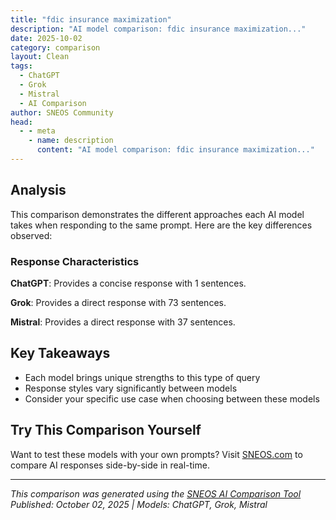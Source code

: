 ```yaml
---
title: "fdic insurance maximization"
description: "AI model comparison: fdic insurance maximization..."
date: 2025-10-02
category: comparison
layout: Clean
tags:
  - ChatGPT
  - Grok
  - Mistral
  - AI Comparison
author: SNEOS Community
head:
  - - meta
    - name: description
      content: "AI model comparison: fdic insurance maximization..."
---
```


<ChatComparison
  title="fdic insurance maximization"
  prompt="fdic insurance maximization"
  :responses='{"ChatGPT": "Maximizing FDIC insurance coverage is important for individuals looking to protect their bank deposits. The Federal Deposit Insurance Corporation (FDIC) insures deposits at member banks up to a limit of $250,000 per depositor, per insured bank, for each account ownership category. Here are strategies to maximize your FDIC insurance:\n\n1. **Understand Ownership Categories**: FDIC insurance coverage varies based on the ownership category of accounts:\n - **Single Accounts**: Each depositor is insured up to $250,000.\n - **Joint Accounts**: Each co-owner of a joint account is insured up to $250,000 for their share in the account. For example, a joint account with two owners can have a total coverage of $500,000 ($250,000 for each owner).\n - **Retirement Accounts**: Certain retirement accounts, like IRAs, are insured up to $250,000 per depositor, separate from other accounts.\n - **Revocable Trust Accounts**: These accounts can provide coverage for up to $250,000 for each unique beneficiary listed, potentially increasing coverage significantly if there are multiple beneficiaries.\n\n2. **Open Accounts at Multiple Insured Banks**: By spreading your deposits across different FDIC-insured banks, you can increase your total insured amount. Each bank provides up to $250,000 in coverage.\n\n3. **Designate Beneficiaries on Accounts**: For accounts like trust accounts or certain types of revocable trusts, adding beneficiaries can enhance coverage. Each beneficiary could provide additional coverage.\n\n4. **Use Different Account Types**: Opening different types of accounts (e.g., checking, savings, money market) at the same bank may allow for separate coverage up to $250,000 for each type.\n\n5. **Monitor Your Deposits**: Keep track of your balances. If your total deposits at one bank exceed $250,000, consider moving some of the money to another insured institution.\n\n6. **Consider Non-Interest-Bearing Transaction Accounts**: During certain periods, such as the Temporary FDIC Transaction Account Guarantee Program, non-interest-bearing accounts may have unlimited coverage.\n\n7. **Review Regularly**: Your financial situation might change, and so could the insurance needs. Regularly review your account types, balances, and ownership structures to ensure maximum coverage.\n\n8. **Use Financial Planning Tools**: There are online calculators and tools available provided by financial advisors and some banks that can help you assess how to structure your assets for maximum FDIC coverage.\n\nBy following these strategies, you can effectively maximize your protection under FDIC insurance, ensuring that more of your deposits are safe and covered.", "Grok": "FDIC insurance maximization refers to strategies individuals or businesses use to ensure their bank deposits are fully protected under the Federal Deposit Insurance Corporation (FDIC) coverage limits. The FDIC insures deposits at member banks up to $250,000 per depositor, per insured bank, for each account ownership category. By understanding and leveraging these rules, depositors can maximize their coverage and protect larger sums of money.\n\nBelow, I\u0027ll explain the key concepts and strategies for FDIC insurance maximization:\n\n---\n\n### **What is FDIC Insurance?**\n- The FDIC is a U.S. government agency that protects depositors by insuring their money in case a bank fails.\n- Coverage is provided up to **$250,000 per depositor, per insured bank, per ownership category** (as of 2023, though limits can change).\n- It applies to checking accounts, savings accounts, money market deposit accounts, and certificates of deposit (CDs) at FDIC-insured banks.\n- It does **not** cover investments like stocks, bonds, mutual funds, or cryptocurrency, even if held through a bank.\n\n---\n\n### **Ownership Categories for FDIC Coverage**\nFDIC insurance is calculated based on **ownership categories**. Each category is insured separately up to $250,000 per bank. Common categories include:\n\n1. **Single Accounts**: Accounts owned by one individual.\n - Example: A personal checking or savings account.\n - Coverage: Up to $250,000 per person, per bank.\n\n2. **Joint Accounts**: Accounts owned by two or more people.\n - Coverage: Up to $250,000 per co-owner, per bank. For two owners, this means up to $500,000 total for the account.\n - Example: A joint checking account with a spouse.\n\n3. **Revocable Trust Accounts**: Accounts like living trusts or payable-on-death (POD) accounts.\n - Coverage: Up to $250,000 per owner, per unique beneficiary, per bank (up to five beneficiaries).\n - Example: A trust account with three beneficiaries could be insured up to $750,000 ($250,000 x 3).\n\n4. **Irrevocable Trust Accounts**: Accounts held in an irrevocable trust.\n - Coverage: Up to $250,000 for the trust, per bank, though rules can vary based on the trust structure.\n\n5. **Retirement Accounts**: Individual accounts like IRAs or 401(k)s held in deposit products at a bank.\n - Coverage: Up to $250,000 per owner, per bank (separate from other categories).\n\n6. **Business Accounts**: Accounts owned by a corporation, partnership, or unincorporated association.\n - Coverage: Up to $250,000 per entity, per bank.\n\n---\n\n### **Strategies for FDIC Insurance Maximization**\nIf you have more than $250,000 in cash, you can maximize FDIC coverage by spreading your money across multiple banks or ownership categories. Here are some practical strategies:\n\n1. **Spread Deposits Across Multiple Banks**:\n - Open accounts at different FDIC-insured banks.\n - Each bank provides separate $250,000 coverage per ownership category.\n - Example: If you have $500,000, deposit $250,000 in Bank A and $250,000 in Bank B under single ownership.\n\n2. **Use Different Ownership Categories at the Same Bank**:\n - Place funds in different categories (e.g., single, joint, trust) at the same bank.\n - Example: At Bank A, keep $250,000 in a single account, $500,000 in a joint account (with a spouse), and $250,000 in an IRA, totaling $1,000,000 in coverage.\n\n3. **Name Beneficiaries on Revocable Trust Accounts**:\n - For POD accounts or revocable trusts, add up to five unique beneficiaries to increase coverage.\n - Example: A POD account with four beneficiaries can be insured up to $1,000,000 ($250,000 per beneficiary).\n\n4. **Use CDARS or ICS for Large Deposits**:\n - The Certificate of Deposit Account Registry Service (CDARS) and Insured Cash Sweep (ICS) are programs offered by some banks to spread large deposits across multiple FDIC-insured banks while managing everything through a single bank.\n - This allows coverage for millions of dollars without opening multiple accounts yourself.\n\n5. **Set Up Joint Accounts**:\n - Open joint accounts with family members or trusted individuals to double coverage per account.\n - Example: A joint account with two owners is insured up to $500,000.\n\n6. **Monitor Bank Mergers**:\n - If banks merge, your accounts might be combined under one FDIC insurance limit. Check coverage if your bank is acquired.\n\n---\n\n### **Important Tips and Considerations**\n- **Check if Your Bank is FDIC-Insured**: Not all financial institutions are insured by the FDIC. Use the FDIC\u2019s BankFind tool on their website to confirm.\n- **Understand Temporary Increases**: During certain crises, the government may temporarily raise FDIC limits (e.g., during the 2008 financial crisis). Stay updated on current rules.\n- **Non-Insured Products**: Remember that non-deposit products (e.g., mutual funds, stocks) held at a bank are not covered by FDIC insurance.\n- **Credit Unions**: If you use a credit union, look for NCUA insurance (similar to FDIC but for credit unions), which also provides $250,000 coverage per account category.\n- **Keep Records**: Maintain clear records of account ownership and beneficiaries to ensure proper coverage in case of a bank failure.\n\n---\n\n### **Example of Maximizing Coverage**\nLet\u2019s say you have $1,500,000 to deposit. Here\u2019s how you could maximize FDIC coverage:\n\n- **Bank A**:\n - Single Account: $250,000 (insured for $250,000)\n - Joint Account (with spouse): $500,000 (insured for $500,000 as $250,000 per owner)\n - Revocable Trust Account (with 2 beneficiaries): $500,000 (insured for $500,000 as $250,000 per beneficiary)\n - **Total Insured at Bank A: $1,250,000**\n\n- **Bank B**:\n - Single Account: $250,000 (insured for $250,000)\n - **Total Insured at Bank B: $250,000**\n\n- **Grand Total Insured: $1,500,000**\n\n---\n\nBy understanding FDIC rules and strategically organizing your deposits, you can ensure all your funds are protected from bank failures. If you have significant sums to deposit or complex account structures, consider consulting a financial advisor or contacting the FDIC directly for personalized guidance.\n\nFor more information, visit the FDIC\u2019s official website (www.fdic.gov) or use their online Electronic Deposit Insurance Estimator (EDIE) tool to calculate your coverage.", "Mistral": "Maximizing FDIC insurance involves understanding how the Federal Deposit Insurance Corporation (FDIC) protects deposits and strategically structuring your accounts to ensure the maximum coverage. Here are some key points and strategies to consider:\n\n### Understanding FDIC Insurance\n1. **Coverage Limits**: The standard FDIC insurance amount is $250,000 per depositor, per insured bank, for each account ownership category.\n2. **Ownership Categories**: Different ownership categories include single ownership, joint ownership, certain retirement accounts, and trust accounts.\n\n### Strategies to Maximize FDIC Insurance\n\n1. **Single Ownership**:\n - **Individual Accounts**: Each individual can have up to $250,000 in a single ownership account.\n - **Example**: If you have $500,000, you can open an individual account at two different banks, each with $250,000.\n\n2. **Joint Ownership**:\n - **Joint Accounts**: Each co-owner of a joint account is insured up to $250,000.\n - **Example**: If you and your spouse have a joint account with $500,000, each of you is insured for $250,000, covering the entire amount.\n\n3. **Revocable Trust Accounts**:\n - **Payable on Death (POD) Accounts**: These accounts can be insured up to $250,000 per beneficiary.\n - **Example**: If you have a POD account with $750,000 and three beneficiaries, each beneficiary is insured for $250,000, covering the entire amount.\n\n4. **Certain Retirement Accounts**:\n - **IRAs and Other Retirement Accounts**: These accounts are insured separately from other deposit accounts, up to $250,000 per owner.\n - **Example**: If you have an IRA with $250,000 and a separate savings account with $250,000, both are fully insured.\n\n5. **Business Accounts**:\n - **Corporations, Partnerships, and Unincorporated Associations**: These accounts are insured separately from personal accounts, up to $250,000 per ownership category.\n - **Example**: If your business has $500,000, you can open accounts at two different banks, each with $250,000.\n\n6. **Multiple Banks**:\n - **Different Banks**: Deposits at different banks are insured separately.\n - **Example**: If you have $1,000,000, you can open accounts at four different banks, each with $250,000.\n\n### Practical Steps\n\n1. **Diversify Banks**: Open accounts at multiple FDIC-insured banks to spread your deposits.\n2. **Use Different Ownership Categories**: Utilize single, joint, trust, and retirement accounts to maximize coverage.\n3. **Monitor Accounts**: Regularly review your account balances to ensure they do not exceed the FDIC insurance limits.\n4. **Consult a Financial Advisor**: For complex financial situations, consulting a financial advisor can help optimize your FDIC coverage.\n\n### Example Scenario\n\nSuppose you have $1,000,000 to deposit. Here\u2019s how you might structure your accounts:\n\n1. **Bank A**:\n - Individual Account: $250,000\n - Joint Account (with spouse): $250,000\n\n2. **Bank B**:\n - Individual Account: $250,000\n - Joint Account (with spouse): $250,000\n\nBy doing this, you ensure that all $1,000,000 is fully covered by FDIC insurance.\n\n### Conclusion\n\nMaximizing FDIC insurance involves strategically distributing your deposits across different banks and account types. By understanding the coverage limits and ownership categories, you can ensure that your deposits are fully protected."}' 
  published-date="12:19"
/>

## Analysis

This comparison demonstrates the different approaches each AI model takes when responding to the same prompt. Here are the key differences observed:

### Response Characteristics

**ChatGPT**: Provides a concise response with 1 sentences. 

**Grok**: Provides a direct response with 73 sentences. 

**Mistral**: Provides a direct response with 37 sentences. 

## Key Takeaways

- Each model brings unique strengths to this type of query
- Response styles vary significantly between models
- Consider your specific use case when choosing between these models

## Try This Comparison Yourself

Want to test these models with your own prompts? Visit [SNEOS.com](https://sneos.com) to compare AI responses side-by-side in real-time.

---

*This comparison was generated using the [SNEOS AI Comparison Tool](https://sneos.com)*
*Published: October 02, 2025 | Models: ChatGPT, Grok, Mistral*
